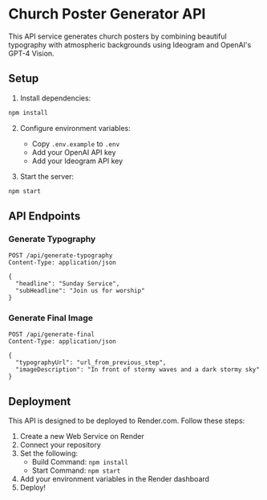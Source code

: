 # Church Poster Generator API

This API service generates church posters by combining beautiful typography with atmospheric backgrounds using Ideogram and OpenAI's GPT-4 Vision.

## Setup

1. Install dependencies:
```bash
npm install
```

2. Configure environment variables:
   - Copy `.env.example` to `.env`
   - Add your OpenAI API key
   - Add your Ideogram API key

3. Start the server:
```bash
npm start
```

## API Endpoints

### Generate Typography
```http
POST /api/generate-typography
Content-Type: application/json

{
  "headline": "Sunday Service",
  "subHeadline": "Join us for worship"
}
```

### Generate Final Image
```http
POST /api/generate-final
Content-Type: application/json

{
  "typographyUrl": "url_from_previous_step",
  "imageDescription": "In front of stormy waves and a dark stormy sky"
}
```

## Deployment

This API is designed to be deployed to Render.com. Follow these steps:

1. Create a new Web Service on Render
2. Connect your repository
3. Set the following:
   - Build Command: `npm install`
   - Start Command: `npm start`
4. Add your environment variables in the Render dashboard
5. Deploy!
